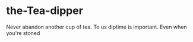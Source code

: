 # the-Tea-dipper

Never abandon another cup of tea. To us diptime is important. Even when you're stoned
